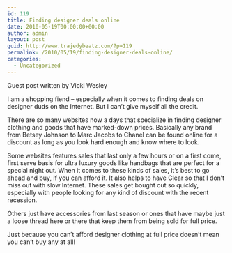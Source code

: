 ```yaml
---
id: 119
title: Finding designer deals online
date: 2010-05-19T00:00:00+00:00
author: admin
layout: post
guid: http://www.trajedybeatz.com/?p=119
permalink: /2010/05/19/finding-designer-deals-online/
categories:
  - Uncategorized
---
```

Guest post written by Vicki Wesley

I am a shopping fiend – especially when it comes to finding deals on designer duds on the Internet. But I can’t give myself all the credit.

There are so many websites now a days that specialize in finding designer clothing and goods that have marked-down prices. Basically any brand from Betsey Johnson to Marc Jacobs to Chanel can be found online for a discount as long as you look hard enough and know where to look.

Some websites features sales that last only a few hours or on a first come, first serve basis for ultra luxury goods like handbags that are perfect for a special night out. When it comes to these kinds of sales, it’s best to go ahead and buy, if you can afford it. It also helps to have Clear so that I don’t miss out with slow Internet. These sales get bought out so quickly, especially with people looking for any kind of discount with the recent recession.

Others just have accessories from last season or ones that have maybe just a loose thread here or there that keep them from being sold for full price.

Just because you can’t afford designer clothing at full price doesn’t mean you can’t buy any at all!